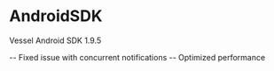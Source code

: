 AndroidSDK
==========

Vessel Android SDK 1.9.5

-- Fixed issue with concurrent notifications
-- Optimized performance 



